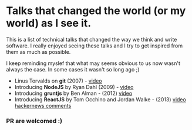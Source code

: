 # Talks that changed the world (or my world) as I see it.

This is a list of technical talks that changed the way we think and write software. 
I really enjoyed seeing these talks and I try to get inspired from them as much as possible.

I keep reminding myslef that what may seems obvious to us now wasn't always the case. In some cases it wasn't so long ago ;)

* Linus Torvalds on **git** (2007) - [video](https://www.youtube.com/watch?v=4XpnKHJAok8)
* Introducing **NodeJS** by Ryan Dahl (2009) - [video](https://www.youtube.com/watch?v=ztspvPYybIY)
* Introducing **gruntjs** by Ben Alman - (2012) [video](https://www.youtube.com/watch?v=Xp6aFno24x4)
* Introducing **ReactJS** by Tom Occhino and Jordan Walke - (2013) [video](https://www.youtube.com/watch?v=XxVg_s8xAms) [hackernews comments](https://news.ycombinator.com/item?id=5789085)

### PR are welcomed :)
